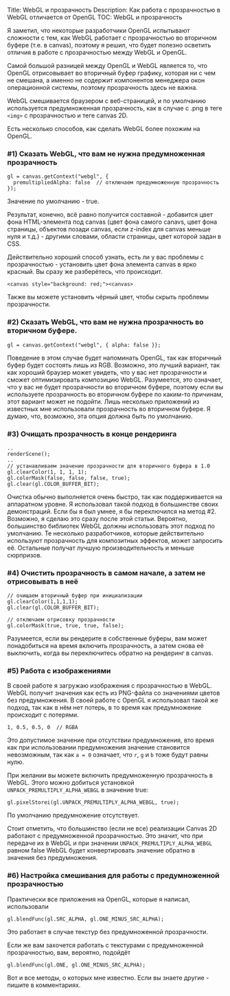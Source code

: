 Title: WebGL и прозрачность
Description: Как работа с прозрачностью в WebGL отличается от OpenGL
TOC: WebGL и прозрачность


Я заметил, что некоторые разработчики OpenGL испытывают сложности с тем,
как WebGL работает с прозрачностью во вторичном буфере (т.е. в canvas),
поэтому я решил, что будет полезно осветить отличия в работе с прозрачностью
между WebGL и OpenGL.

Самой большой разницей между OpenGL и WebGL является то, что OpenGL
отрисовывает во вторичный буфер графику, которая ни с чем не смешана,
а именно не содержит компонентов менеджера окон операционной системы,
поэтому прозрачность здесь не важна.

WebGL смешивается браузером с веб-страницей, и по умолчанию используется
предумноженная прозрачность, как в случае с .png в теге `<img>` с
прозрачностью и теге canvas 2D.

Есть несколько способов, как сделать WebGL более похожим на OpenGL.

### #1) Сказать WebGL, что вам не нужна предумноженная прозрачность

    gl = canvas.getContext("webgl", {
      premultipliedAlpha: false  // отключаем предумноженную прозрачность
    });

Значение по умолчанию - true.

Результат, конечно, всё равно получится составной - добавится цвет фона
HTML-элемента под canvas (цвет фона самого canavs, цвет фона страницы,
объектов позади canvas, если z-index для canvas меньше нуля и т.д.) -
другими словами, области страницы, цвет которой задан в CSS.

Действительно хороший способ узнать, есть ли у вас проблемы с прозрачностью -
установить цвет фона элемента canvas в ярко красный. Вы сразу же разберётесь,
что происходит.

    <canvas style="background: red;"><canvas>

Также вы можете установить чёрный цвет, чтобы скрыть проблемы прозрачности.

### #2) Сказать WebGL, что вам не нужна прозрачность во вторичном буфере.

    gl = canvas.getContext("webgl", { alpha: false }};

Поведение в этом случае будет напоминать OpenGL, так как вторичный буфер
будет состоять лишь из RGB. Возможно, это лучший вариант, так как хороший
браузер может увидеть, что у вас нет прозрачности и сможет оптимизировать
композицию WebGL. Разумеется, это означает, что у вас не будет прозрачности
во вторичном буфере, поэтому если вы используете прозрачность во вторичном
буфере по каким-то причинам, этот вариант может не подойти. Лишь несколько
приложений из известных мне использовали прозрачность во вторичном буфере.
Я думаю, что, возможно, эта опция должна быть по умолчанию.

### #3) Очищать прозрачность в конце рендеринга

    ..
    renderScene();
    ..
    // устанавливаем значение прозрачности для вторичного буфера в 1.0
    gl.clearColor(1, 1, 1, 1);
    gl.colorMask(false, false, false, true);
    gl.clear(gl.COLOR_BUFFER_BIT);

Очистка обычно выполняется очень быстро, так как поддерживается на аппаратном
уровне. Я использовал такой подход в большинстве своих демонстраций. Если
бы я был умнее, я бы переключился на метод #2. Возможно, я сделаю это сразу
после этой статьи. Вероятно, большинство библиотек WebGL должны использовать
этот подход по умолчанию. Те несколько разработчиков, которые действительно
используют прозрачность для композитных эффектов, может запросить её. Остальные
получат лучшую производительность и меньше сюрпризов.

### #4) Очистить прозрачность в самом начале, а затем не отрисовывать в неё

    // очищаем вторичный буфер при инициализации
    gl.clearColor(1,1,1,1);
    gl.clear(gl.COLOR_BUFFER_BIT);

    // отключаем отрисовку прозрачности
    gl.colorMask(true, true, true, false);

Разумеется, если вы рендерите в собственные буферы, вам может понадобиться
на время включить прозрачность, а затем снова её выключить, когда вы
переключитесь обратно на рендеринг в canvas.

### #5) Работа с изображениями

В своей работе я загружаю изображения с прозрачностью в WebGL. WebGL получит
значения как есть из PNG-файла со значениями цветов без предумножения. В
своей работе с OpenGL я использовал такой же подход, так как в нём нет потерь,
в то время как предумножение происходит с потерями.

    1, 0.5, 0.5, 0  // RGBA

Это допустимое значение при отсутствии предумножения, вто время как при
использовании предумножения значение становится невозможным, так как `a = 0`
означает, что `r`, `g` и `b` тоже будут равны нулю.

При желании вы можете включить предумноженную прозрачность в WebGL. Этого
можно добиться установкой `UNPACK_PREMULTIPLY_ALPHA_WEBGL` в значение true:

    gl.pixelStorei(gl.UNPACK_PREMULTIPLY_ALPHA_WEBGL, true);

По умолчанию предумножение отсутствует.

Стоит отметить, что большинство (если не все) реализации Canvas 2D работают
с предумноженной прозрачностью. Это значит, что при передаче их в WebGL и
при значении `UNPACK_PREMULTIPLY_ALPHA_WEBGL` равном false WebGL будет
конвертировать значение обратно в значения без предумножения.

### #6) Настройка смешивания для работы с предумноженной прозрачностью

Практически все приложения на OpenGL, которые я написал, использовали

    gl.blendFunc(gl.SRC_ALPHA, gl.ONE_MINUS_SRC_ALPHA);

Это работает в случае текстур без предумноженной прозрачности.

Если же вам захочется работать с текстурами с предумноженной прозрачностью,
вам, вероятно, подойдёт

    gl.blendFunc(gl.ONE, gl.ONE_MINUS_SRC_ALPHA);

Вот и все методы, о которых мне известно. Если вы знаете другие - пишите в комментариях.
